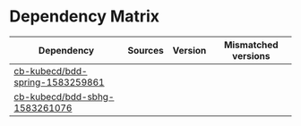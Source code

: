 # Dependency Matrix

Dependency | Sources | Version | Mismatched versions
---------- | ------- | ------- | -------------------
[cb-kubecd/bdd-spring-1583259861](https://github.com/cb-kubecd/bdd-spring-1583259861.git) |  | []() | 
[cb-kubecd/bdd-sbhg-1583261076](https://github.com/cb-kubecd/bdd-sbhg-1583261076.git) |  | []() | 
